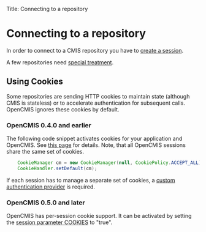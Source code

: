 Title: Connecting to a repository

# Connecting to a repository

In order to connect to a CMIS repository you have to [create a session](../examples/example-create-session.html).

A few repositories need [special treatment](../developing/dev-repository-specific-notes.html).
    
    
## Using Cookies
    
Some repositories are sending HTTP cookies to maintain state (although CMIS is stateless) or to accelerate authentication for subsequent calls. OpenCMIS
ignores these cookies by default. 

### OpenCMIS 0.4.0 and earlier

The following code snippet activates cookies for your application and OpenCMIS.
See [this page](http://java.sun.com/docs/books/tutorial/networking/cookies/cookiemanager.html) for details. Note, that all OpenCMIS sessions share the same set of cookies.

```java
    CookieManager cm = new CookieManager(null, CookiePolicy.ACCEPT_ALL);
    CookieHandler.setDefault(cm);
```

If each session has to manage a separate set of cookies, a [custom authentication provider](../developing/client/dev-client-bindings.html#OpenCMISClientBindings-CustomAuthenticationProvider) is required. 

### OpenCMIS 0.5.0 and later

OpenCMIS has per-session cookie support. It can be activated by setting the [session parameter COOKIES](../developing/dev-session-parameters.html) to "true".
